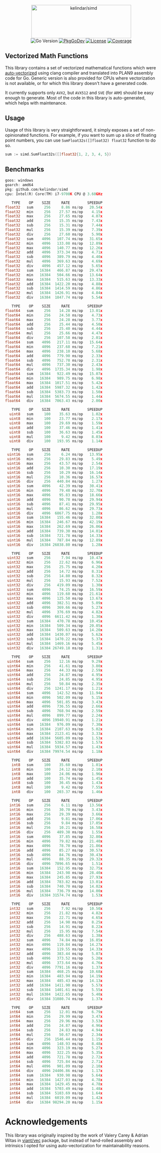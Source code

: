 <p align="center">
<img width="330" height="110" src=".github/logo.png" border="0" alt="kelindar/simd">
<br>
<img src="https://img.shields.io/github/go-mod/go-version/kelindar/simd" alt="Go Version">
<a href="https://pkg.go.dev/github.com/kelindar/simd"><img src="https://pkg.go.dev/badge/github.com/kelindar/simd" alt="PkgGoDev"></a>
<a href="https://opensource.org/licenses/MIT"><img src="https://img.shields.io/badge/License-MIT-blue.svg" alt="License"></a>
<a href="https://coveralls.io/github/kelindar/simd"><img src="https://coveralls.io/repos/github/kelindar/simd/badge.svg" alt="Coverage"></a>
</p>

## Vectorized Math Functions

This library contains a set of vectorized mathematical functions which were [auto-vectorized](https://llvm.org/docs/Vectorizers.html) using clang compiler and translated into PLAN9 assembly code for Go. Generic version is also provided for CPUs where vectorization is not available, or for which this library doesn't have a generated code.

It currently supports only `AVX2`, but `AVX512` and `SVE` (for `ARM`) should be easy enough to generate. Most of the code in this library is auto-generated, which helps with maintenance.

## Usage

Usage of this library is very straightforward, it simply exposes a set of non-opinionated functions. For example, if you want to sum up a slice of floating point numbers, you can use `SumFloat32s([]float32) float32` function to do so.

```go
sum := simd.SumFloat32s([]float32{1, 2, 3, 4, 5})
```

## Benchmarks

```go
goos: windows
goarch: amd64
pkg: github.com/kelindar/simd
cpu: Intel(R) Core(TM) i7-9700K CPU @ 3.60GHz

   TYPE    OP    SIZE     RATE        SPEEDUP
float32   sum     256     8.86 ns/op   20.54x
float32   min     256    27.57 ns/op    4.15x
float32   max     256    27.65 ns/op    4.07x
float32   add     256    15.35 ns/op    7.43x
float32   sub     256    15.31 ns/op    7.44x
float32   mul     256    15.39 ns/op    7.39x
float32   div     256    27.60 ns/op    5.90x
float32   sum    4096   107.74 ns/op   31.65x
float32   min    4096   133.08 ns/op   12.89x
float32   max    4096   140.77 ns/op   12.26x
float32   add    4096   373.34 ns/op    4.71x
float32   sub    4096   389.79 ns/op    4.40x
float32   mul    4096   369.63 ns/op    4.69x
float32   div    4096   457.12 ns/op    5.65x
float32   sum   16384   466.87 ns/op   29.47x
float32   min   16384   504.66 ns/op   13.64x
float32   max   16384   515.63 ns/op   13.33x
float32   add   16384  1422.20 ns/op    4.88x
float32   sub   16384  1414.59 ns/op    4.86x
float32   mul   16384  1426.91 ns/op    4.84x
float32   div   16384  1847.74 ns/op    5.54x

   TYPE    OP    SIZE     RATE        SPEEDUP
float64   sum     256    14.28 ns/op   13.01x
float64   min     256    24.58 ns/op    4.73x
float64   max     256    24.28 ns/op    3.77x
float64   add     256    25.44 ns/op    4.50x
float64   sub     256    25.40 ns/op    4.44x
float64   mul     256    25.66 ns/op    4.47x
float64   div     256   107.58 ns/op    2.01x
float64   sum    4096   217.11 ns/op   15.64x
float64   min    4096   237.68 ns/op    7.21x
float64   max    4096   238.10 ns/op    5.68x
float64   add    4096   779.90 ns/op    2.33x
float64   sub    4096   752.78 ns/op    2.31x
float64   mul    4096   737.30 ns/op    2.43x
float64   div    4096  1735.34 ns/op    1.98x
float64   sum   16384   922.49 ns/op   15.07x
float64   min   16384   989.75 ns/op    6.98x
float64   max   16384  1017.51 ns/op    5.42x
float64   add   16384  5987.32 ns/op    1.42x
float64   sub   16384  5383.73 ns/op    1.50x
float64   mul   16384  5674.55 ns/op    1.44x
float64   div   16384  7063.43 ns/op    2.00x

   TYPE    OP    SIZE     RATE        SPEEDUP
  uint8   sum     100    35.63 ns/op    1.02x
  uint8   min     100    23.77 ns/op    2.17x
  uint8   max     100    29.69 ns/op    1.59x
  uint8   add     100    37.46 ns/op    1.41x
  uint8   sub     100    36.63 ns/op    1.45x
  uint8   mul     100     9.42 ns/op    8.03x
  uint8   div     100   193.95 ns/op    1.14x

   TYPE    OP    SIZE     RATE        SPEEDUP
 uint16   sum     256     6.24 ns/op   13.95x
 uint16   min     256    29.83 ns/op    5.49x
 uint16   max     256    43.57 ns/op    2.54x
 uint16   add     256    10.30 ns/op   17.19x
 uint16   sub     256    10.29 ns/op   16.14x
 uint16   mul     256    10.36 ns/op   16.57x
 uint16   div     256   440.84 ns/op    1.27x
 uint16   sum    4096    42.39 ns/op   30.41x
 uint16   min    4096    79.48 ns/op   32.70x
 uint16   max    4096    95.83 ns/op   18.66x
 uint16   add    4096    90.78 ns/op   29.94x
 uint16   sub    4096    87.41 ns/op   29.95x
 uint16   mul    4096    86.62 ns/op   29.73x
 uint16   div    4096  6867.75 ns/op    1.28x
 uint16   sum   16384   155.46 ns/op   32.00x
 uint16   min   16384   246.67 ns/op   42.19x
 uint16   max   16384   262.69 ns/op   26.06x
 uint16   add   16384   739.30 ns/op   14.01x
 uint16   sub   16384   721.78 ns/op   14.33x
 uint16   mul   16384   787.84 ns/op   12.89x
 uint16   div   16384 26838.80 ns/op    1.28x

   TYPE    OP    SIZE     RATE        SPEEDUP
 uint32   sum     256     7.94 ns/op   10.47x
 uint32   min     256    22.62 ns/op    6.96x
 uint32   max     256    25.75 ns/op    4.20x
 uint32   add     256    14.72 ns/op    8.31x
 uint32   sub     256    14.80 ns/op    8.32x
 uint32   mul     256    15.93 ns/op    7.52x
 uint32   div     256   419.09 ns/op    1.30x
 uint32   sum    4096    74.25 ns/op   16.59x
 uint32   min    4096   119.60 ns/op   21.61x
 uint32   max    4096   125.50 ns/op   13.67x
 uint32   add    4096   382.51 ns/op    5.09x
 uint32   sub    4096   369.66 ns/op    5.27x
 uint32   mul    4096   376.69 ns/op    4.82x
 uint32   div    4096  6611.42 ns/op    1.30x
 uint32   sum   16384   470.78 ns/op   10.45x
 uint32   min   16384   509.34 ns/op   20.05x
 uint32   max   16384   509.63 ns/op   14.20x
 uint32   add   16384  1430.07 ns/op    5.62x
 uint32   sub   16384  1470.22 ns/op    5.37x
 uint32   mul   16384  1469.16 ns/op    5.45x
 uint32   div   16384 26749.18 ns/op    1.31x

   TYPE    OP    SIZE     RATE        SPEEDUP
 uint64   sum     256    12.16 ns/op    9.29x
 uint64   min     256    41.61 ns/op    3.80x
 uint64   max     256    44.33 ns/op    2.59x
 uint64   add     256    24.87 ns/op    4.95x
 uint64   sub     256    24.85 ns/op    4.95x
 uint64   mul     256    50.84 ns/op    2.35x
 uint64   div     256  1241.17 ns/op    1.21x
 uint64   sum    4096   142.52 ns/op   11.94x
 uint64   min    4096   502.09 ns/op    5.15x
 uint64   max    4096   501.85 ns/op    3.43x
 uint64   add    4096   736.55 ns/op    2.66x
 uint64   sub    4096   768.94 ns/op    2.59x
 uint64   mul    4096   899.77 ns/op    2.24x
 uint64   div    4096 19940.91 ns/op    1.21x
 uint64   sum   16384   976.09 ns/op    7.30x
 uint64   min   16384  2107.63 ns/op    5.02x
 uint64   max   16384  2123.41 ns/op    3.33x
 uint64   add   16384  5605.09 ns/op    1.53x
 uint64   sub   16384  5382.83 ns/op    1.57x
 uint64   mul   16384  5934.57 ns/op    1.43x
 uint64   div   16384 79974.54 ns/op    1.18x

   TYPE    OP    SIZE     RATE        SPEEDUP
   int8   sum     100    35.60 ns/op    1.01x
   int8   min     100    24.12 ns/op    2.10x
   int8   max     100    24.06 ns/op    1.96x
   int8   add     100    35.74 ns/op    1.45x
   int8   sub     100    36.45 ns/op    1.43x
   int8   mul     100     9.42 ns/op    7.55x
   int8   div     100   203.37 ns/op    1.46x

   TYPE    OP    SIZE     RATE        SPEEDUP
  int16   sum     256     6.11 ns/op   13.56x
  int16   min     256    30.70 ns/op    3.43x
  int16   max     256    29.39 ns/op    3.66x
  int16   add     256     9.81 ns/op   17.06x
  int16   sub     256     9.84 ns/op   17.05x
  int16   mul     256    10.21 ns/op   16.58x
  int16   div     256   489.38 ns/op    1.55x
  int16   sum    4096    37.85 ns/op   32.80x
  int16   min    4096    79.82 ns/op   21.40x
  int16   max    4096    78.70 ns/op   21.86x
  int16   add    4096    85.27 ns/op   30.57x
  int16   sub    4096    84.76 ns/op   30.43x
  int16   mul    4096    88.35 ns/op   29.32x
  int16   div    4096  7896.65 ns/op    1.51x
  int16   sum   16384   152.95 ns/op   32.75x
  int16   min   16384   243.98 ns/op   28.40x
  int16   max   16384   245.85 ns/op   27.93x
  int16   add   16384   783.82 ns/op   13.01x
  int16   sub   16384   740.70 ns/op   14.02x
  int16   mul   16384   736.79 ns/op   14.00x
  int16   div   16384 31574.74 ns/op    1.53x

   TYPE    OP    SIZE     RATE        SPEEDUP
  int32   sum     256     7.92 ns/op   10.50x
  int32   min     256    21.82 ns/op    4.82x
  int32   max     256    22.71 ns/op    4.65x
  int32   add     256    14.98 ns/op    8.25x
  int32   sub     256    14.91 ns/op    8.22x
  int32   mul     256    15.95 ns/op    7.54x
  int32   div     256   488.63 ns/op    1.38x
  int32   sum    4096    74.84 ns/op   16.85x
  int32   min    4096   119.84 ns/op   14.27x
  int32   max    4096   119.55 ns/op   14.33x
  int32   add    4096   383.44 ns/op    5.07x
  int32   sub    4096   373.52 ns/op    5.20x
  int32   mul    4096   373.64 ns/op    4.76x
  int32   div    4096  7791.16 ns/op    1.37x
  int32   sum   16384   468.25 ns/op   10.68x
  int32   min   16384   483.94 ns/op   14.19x
  int32   max   16384   485.43 ns/op   14.13x
  int32   add   16384  1411.90 ns/op    5.57x
  int32   sub   16384  1401.61 ns/op    5.55x
  int32   mul   16384  1422.65 ns/op    5.40x
  int32   div   16384 31080.74 ns/op    1.37x

   TYPE    OP    SIZE     RATE        SPEEDUP
  int64   sum     256    12.01 ns/op    6.79x
  int64   min     256    29.99 ns/op    3.47x
  int64   max     256    29.96 ns/op    3.53x
  int64   add     256    24.87 ns/op    4.96x
  int64   sub     256    24.83 ns/op    4.94x
  int64   mul     256    50.67 ns/op    2.34x
  int64   div     256  1546.44 ns/op    1.15x
  int64   sum    4096   148.93 ns/op    8.48x
  int64   min    4096   323.19 ns/op    5.27x
  int64   max    4096   322.25 ns/op    5.35x
  int64   add    4096   721.78 ns/op    2.72x
  int64   sub    4096   725.84 ns/op    2.71x
  int64   mul    4096   901.09 ns/op    2.10x
  int64   div    4096 24406.86 ns/op    1.17x
  int64   sum   16384   930.98 ns/op    5.64x
  int64   min   16384  1427.03 ns/op    4.78x
  int64   max   16384  1429.45 ns/op    4.78x
  int64   add   16384  5703.49 ns/op    1.48x
  int64   sub   16384  5103.69 ns/op    1.64x
  int64   mul   16384  6019.09 ns/op    1.42x
  int64   div   16384 98294.20 ns/op    1.15x

```

# Acknowledgements

This library was originally inspired by the work of Valery Carey & Adrian Witas in [viant/vec](https://github.com/viant/vec) package, but instead of hand-rolled assembly and intrinsics I opted for using auto-vectorization for maintainability reasons.
